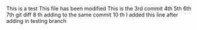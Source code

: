 This is a test
This file has been modified
This is the 3rd commit
4th
5th
6th
7th git diff
8 th adding to the same commit
10 th I added this line after adding in testing branch

